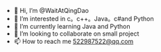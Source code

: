 - 👋 Hi, I’m @WaitAtQingDao
- 👀 I’m interested in c。c++。Java。c#and Python
- 🌱 I’m currently learning Java and Python
- 💞️ I’m looking to collaborate on small project
- 📫 How to reach me  522987522@qq.com

<!---
WaitAtQingDao/WaitAtQingDao is a ✨ special ✨ repository because its `README.md` (this file) appears on your GitHub profile.
You can click the Preview link to take a look at your changes.
--->
